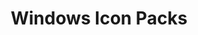 ---
title: Windows Icon Packs
summary: Windows icon packs for Resource Redirect
parent: Resource Redirect
grand_parent: Windhawk
permalink: /windhawk/resource-redirect/windows-series
---